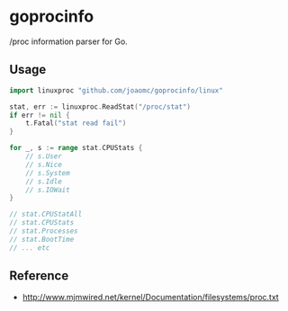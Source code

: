 goprocinfo
===================

/proc information parser for Go.

Usage
---------------

```go
import linuxproc "github.com/joaomc/goprocinfo/linux"

stat, err := linuxproc.ReadStat("/proc/stat")
if err != nil {
    t.Fatal("stat read fail")
}

for _, s := range stat.CPUStats {
    // s.User
    // s.Nice
    // s.System
    // s.Idle
    // s.IOWait
}

// stat.CPUStatAll
// stat.CPUStats
// stat.Processes
// stat.BootTime
// ... etc
```


Reference
------------

* http://www.mjmwired.net/kernel/Documentation/filesystems/proc.txt
